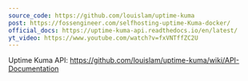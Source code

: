 ```yaml
---
source_code: https://github.com/louislam/uptime-kuma
post: https://fossengineer.com/selfhosting-uptime-Kuma-docker/
official_docs: https://uptime-kuma-api.readthedocs.io/en/latest/
yt_video: https://www.youtube.com/watch?v=fxVNTffZC2U 
---
```



Uptime Kuma API: https://github.com/louislam/uptime-kuma/wiki/API-Documentation